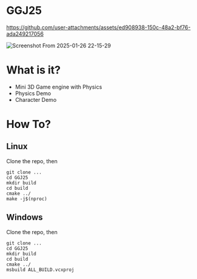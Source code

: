 # GGJ25

https://github.com/user-attachments/assets/ed908938-150c-48a2-bf76-ada249217056

![Screenshot From 2025-01-26 22-15-29](https://github.com/user-attachments/assets/900d10d3-c40f-4390-b4a2-c33473fafc7d)


# What is it?
 - Mini 3D Game engine with Physics
 - Physics Demo
 - Character Demo

# How To?

## Linux
Clone the repo, then
```
git clone ...
cd GGJ25
mkdir build
cd build
cmake ../
make -j$(nproc)
```

## Windows
Clone the repo, then
```
git clone ...
cd GGJ25
mkdir build
cd build
cmake ../
msbuild ALL_BUILD.vcxproj
```



